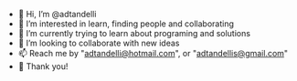 - 👋 Hi, I’m @adtandelli
- 👀 I’m interested in learn, finding people and collaborating
- 🌱 I’m currently trying to learn about programing and solutions
- 💞️ I’m looking to collaborate with new ideas
- 📫 Reach me by "adtandelli@hotmail.com", or "adtandellis@gmail.com"
- 🙏 Thank you!

<!---
adtandelli/adtandelli is a ✨ special ✨ repository because its `README.md` (this file) appears on your GitHub profile.
You can click the Preview link to take a look at your changes.
--->

